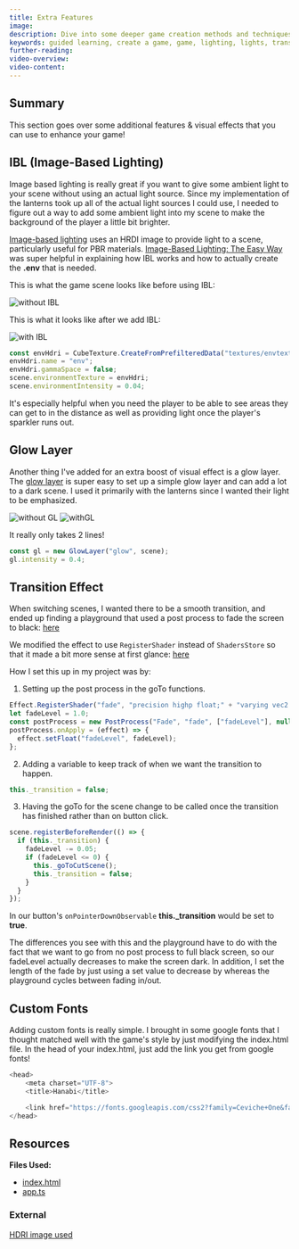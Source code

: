 ```yaml
---
title: Extra Features
image:
description: Dive into some deeper game creation methods and techniques.
keywords: guided learning, create a game, game, lighting, lights, transitions, fonts
further-reading:
video-overview:
video-content:
---
```


## Summary

This section goes over some additional features & visual effects that you can use to enhance your game!

## IBL (Image-Based Lighting)

Image based lighting is really great if you want to give some ambient light to your scene without using an actual light source. Since my implementation of the lanterns took up all of the actual light sources I could use, I needed to figure out a way to add some ambient light into my scene to make the background of the player a little bit brighter.

[Image-based lighting](/features/divingDeeper/materials/using/HDREnvironment) uses an HRDI image to provide light to a scene, particularly useful for PBR materials. [Image-Based Lighting: The Easy Way](https://www.youtube.com/watch?v=W1wNF7z8vKQ) was super helpful in explaining how IBL works and how to actually create the **.env** that is needed.

This is what the game scene looks like before using IBL:

![without IBL](/img/how_to/create-a-game/withoutIBL.png)

This is what it looks like after we add IBL:

![with IBL](/img/how_to/create-a-game/withIBL.png)

```javascript
const envHdri = CubeTexture.CreateFromPrefilteredData("textures/envtext.env", scene);
envHdri.name = "env";
envHdri.gammaSpace = false;
scene.environmentTexture = envHdri;
scene.environmentIntensity = 0.04;
```

It's especially helpful when you need the player to be able to see areas they can get to in the distance as well as providing light once the player's sparkler runs out.

## Glow Layer

Another thing I've added for an extra boost of visual effect is a glow layer. The [glow layer](/features/divingDeeper/mesh/glowLayer) is super easy to set up a simple glow layer and can add a lot to a dark scene. I used it primarily with the lanterns since I wanted their light to be emphasized.

![without GL](/img/how_to/create-a-game/withoutGL.png) ![withGL](/img/how_to/create-a-game/withGL.png)

It really only takes 2 lines!

```javascript
const gl = new GlowLayer("glow", scene);
gl.intensity = 0.4;
```

## Transition Effect

When switching scenes, I wanted there to be a smooth transition, and ended up finding a playground that used a post process to fade the screen to black: [here](https://www.babylonjs-playground.com/#2FGYE8#0)

We modified the effect to use `RegisterShader` instead of `ShadersStore` so that it made a bit more sense at first glance: [here](https://www.babylonjs-playground.com/#2FGYE8#4)

How I set this up in my project was by:

1. Setting up the post process in the goTo functions.

```javascript
Effect.RegisterShader("fade", "precision highp float;" + "varying vec2 vUV;" + "uniform sampler2D textureSampler; " + "uniform float fadeLevel; " + "void main(void){" + "vec4 baseColor = texture2D(textureSampler, vUV) * fadeLevel;" + "baseColor.a = 1.0;" + "gl_FragColor = baseColor;" + "}");
let fadeLevel = 1.0;
const postProcess = new PostProcess("Fade", "fade", ["fadeLevel"], null, 1.0, camera);
postProcess.onApply = (effect) => {
  effect.setFloat("fadeLevel", fadeLevel);
};
```

2. Adding a variable to keep track of when we want the transition to happen.

```javascript
this._transition = false;
```

3. Having the goTo for the scene change to be called once the transition has finished rather than on button click.

```javascript
scene.registerBeforeRender(() => {
  if (this._transition) {
    fadeLevel -= 0.05;
    if (fadeLevel <= 0) {
      this._goToCutScene();
      this._transition = false;
    }
  }
});
```

In our button's `onPointerDownObservable` **this.\_transition** would be set to **true**.

The differences you see with this and the playground have to do with the fact that we want to go from no post process to full black screen, so our fadeLevel actually decreases to make the screen dark. In addition, I set the length of the fade by just using a set value to decrease by whereas the playground cycles between fading in/out.

## Custom Fonts

Adding custom fonts is really simple. I brought in some google fonts that I thought matched well with the game's style by just modifying the index.html file. In the head of your index.html, just add the link you get from google fonts!

```javascript
<head>
    <meta charset="UTF-8">
    <title>Hanabi</title>

    <link href="https://fonts.googleapis.com/css2?family=Ceviche+One&family=Viga&display=swap" rel="stylesheet">
</head>
```

## Resources

**Files Used:**

- [index.html](https://github.com/BabylonJS/SummerFestival/blob/master/public/index.html)
- [app.ts](https://github.com/BabylonJS/SummerFestival/blob/master/src/app.ts)

### External

[HDRI image used](https://hdrihaven.com/hdri/?h=kiara_1_dawn)

